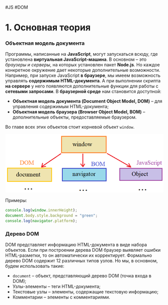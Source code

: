 #JS #DOM

# 1. Основная теория

### Объектная модель документа

Программы, написанные на **JavaScript**, могут запускаться всюду, где установлена **виртуальная JavaScript-машина**. В основном – это _браузеры и серверы_, на которых установлен пакет **Node.js**. Но каждое конкретное окружение дает некоторые дополнительные возможности.
Например, при запуске JavaScript **в браузере**, мы имеем возможность управлять **содержимым HTML-документа**. А при выполнении скрипта **на сервере** у него появляются дополнительные функции для работы с **сетевыми запросами**.
В **браузерной среде** нам становится доступной:
- **Объектная модель документа (Document Object Model, DOM)** – для управления содержимым HTML-документа;
- **Объектная модель браузера (Browser Object Model, BOM)** – дополнительные объекты, предоставляемые браузером.

Во главе всех этих объектов стоит корневой объект `window`.

![Пример кода](heap/_files/js/Pasted%20image%2020241002011633.png)

Примеры:

```javascript
console.log(window.innerHeight);
document.body.style.background = "green";
console.log(navigator.platform);
```

### Дерево DOM

DOM представляет информацию HTML-документа в виде набора объектов. Если при построении дерева DOM браузер выявляет ошибки HTML-разметки, то он автоматически их корректирует.
Формально дерево DOM содержит 12 различных типов узлов. Но мы, в основном, будем использовать такие:
- `document` – объект, представляющий дерево DOM (точка входа в DOM);
- Узлы-элементы – теги HTML-документа;
- Текстовые узлы – элементы, содержащие текстовую информацию;
- Комментарии – элементы с комментариями.
